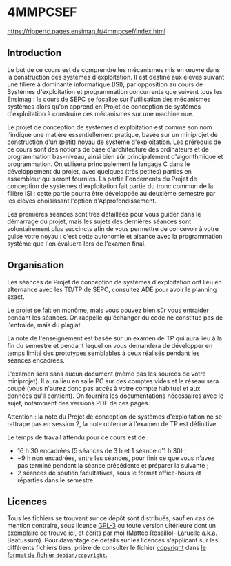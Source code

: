 # 4MMPCSEF

https://rippertc.pages.ensimag.fr/4mmpcsef/index.html

## Introduction

Le but de ce cours est de comprendre les mécanismes mis en œuvre dans la construction des systèmes d'exploitation.
Il est destiné aux élèves suivant une filière à dominante informatique (ISI), par opposition au cours de Systèmes d'exploitation et programmation concurrente que suivent tous les Ensimag : le cours de SEPC se focalise sur l'utilisation des mécanismes systèmes alors qu'on apprend en Projet de conception de systèmes d'exploitation à construire ces mécanismes sur une machine nue.

Le projet de conception de systèmes d'exploitation est comme son nom l'indique une matière essentiellement pratique, basée sur un miniprojet de construction d'un (petit) noyau de système d'exploitation.
Les prérequis de ce cours sont des notions de base d'architecture des ordinateurs et de programmation bas-niveau, ainsi bien sûr principalement d'algorithmique et programmation.
On utilisera principalement le langage C dans le développement du projet, avec quelques (très petites) parties en assembleur qui seront fournies.
La partie Fondements du Projet de conception de systèmes d'exploitation fait partie du tronc commun de la filière ISI : cette partie pourra être développée au deuxième semestre par les élèves choisissant l'option d'Approfondissement.

Les premières séances sont très détaillées pour vous guider dans le démarrage du projet, mais les sujets des dernières séances sont volontairement plus succincts afin de vous permettre de concevoir à votre guise votre noyau : c'est cette autonomie et aisance avec la programmation système que l'on évaluera lors de l'examen final.

## Organisation

Les séances de Projet de conception de systèmes d'exploitation ont lieu en alternance avec les TD/TP de SEPC, consultez ADE pour avoir le planning exact.

Le projet se fait en monôme, mais vous pouvez bien sûr vous entraider pendant les séances.
On rappelle qu'échanger du code ne constitue pas de l'entraide, mais du plagiat.

La note de l'enseignement est basée sur un examen de TP qui aura lieu à la fin du semestre et pendant lequel on vous demandera de développer en temps limité des prototypes semblables à ceux réalisés pendant les séances encadrées.

L'examen sera sans aucun document (même pas les sources de votre miniprojet).
Il aura lieu en salle PC sur des comptes vides et le réseau sera coupé (vous n'aurez donc pas accès à votre compte habituel et aux données qu'il contient).
On fournira les documentations nécessaires avec le sujet, notamment des versions PDF de ces pages.

Attention : la note du Projet de conception de systèmes d'exploitation ne se rattrape pas en session 2, la note obtenue à l'examen de TP est définitive.

Le temps de travail attendu pour ce cours est de :
   - 16 h 30 encadrées (5 séances de 3 h et 1 séance d'1 h 30) ;
   - ~9 h non encadrées, entre les séances, pour finir ce que vous n'avez pas terminé pendant la séance précédente et préparer la suivante ;
   - 2 séances de soutien facultatives, sous le format office-hours et réparties dans le semestre.

## Licences

Tous les fichiers se trouvant sur ce dépôt sont distribués, sauf en cas de mention contraire, sous licence [GPL-3](https://www.gnu.org/licenses/gpl-3.0.html) ou toute version ultérieure dont un exemplaire ce trouve [ici](LICENSE), et écrits par moi (Mattéo Rossillol‑‑Laruelle a.k.a. Beatussum).
Pour davantage de détails sur les licences s'applicant sur les différents fichiers tiers, prière de consulter le fichier [copyright](copyright) dans [le format de fichier `debian/copyright`](https://www.debian.org/doc/packaging-manuals/copyright-format/1.0/).

